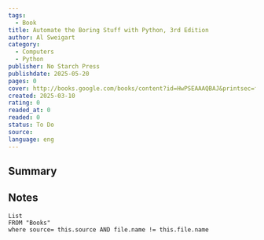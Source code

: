 ```yaml
---
tags:
  - Book
title: Automate the Boring Stuff with Python, 3rd Edition
author: Al Sweigart
category:
  - Computers
  - Python
publisher: No Starch Press
publishdate: 2025-05-20
pages: 0
cover: http://books.google.com/books/content?id=HwPSEAAAQBAJ&printsec=frontcover&img=1&zoom=1&source=gbs_api
created: 2025-03-10
rating: 0
readed_at: 0
readed: 0
status: To Do
source: 
language: eng
---
```

## Summary


## Notes
```dataview
List 
FROM "Books"
where source= this.source AND file.name != this.file.name
```